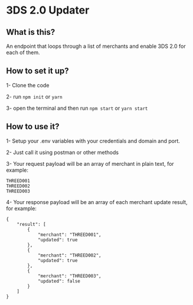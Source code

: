 # 3DS 2.0 Updater

## What is this?
An endpoint that loops through a list of merchants and enable 3DS 2.0 for each of them.

## How to set it up?
1- Clone the code

2- run `npm init` or `yarn`

3- open the terminal and then run `npm start` or `yarn start`


## How to use it?
1- Setup your .env variables with your credentials and domain and port.

2- Just call it using postman or other methods

3- Your request payload will be an array of merchant in plain text, for example:

```
THREED001
THREED002
THREED003
```

4- Your response payload will be an array of each merchant update result, for example:

```
{
    "result": [
        {
            "merchant": "THREED001",
            "updated": true
        },
        {
            "merchant": "THREED002",
            "updated": true
        },
        {
            "merchant": "THREED003",
            "updated": false
        }
    ]
}
```
